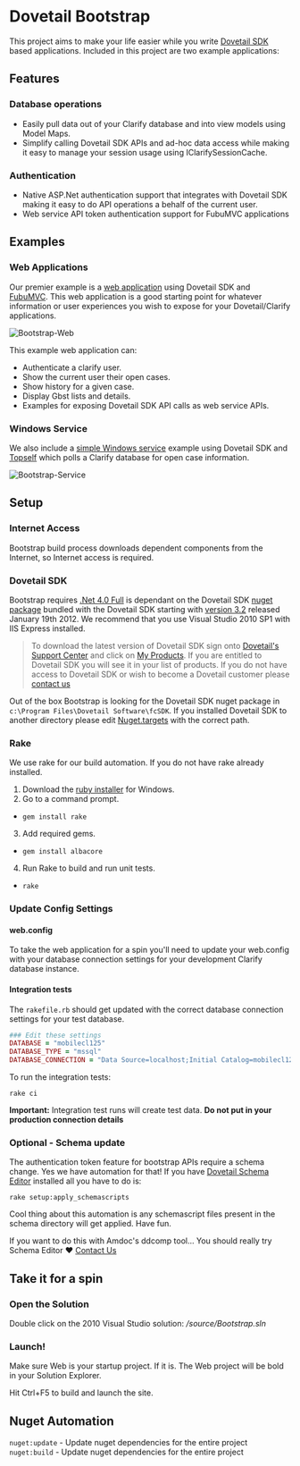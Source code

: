 Dovetail Bootstrap
==================

This project aims to make your life easier while you write [Dovetail SDK](http://www.dovetailsoftware.com/dovetail-sdk) based applications. Included in this project are two example applications:

Features
--------

### Database operations

* Easily pull data out of your Clarify database and into view models using Model Maps.
* Simplify calling Dovetail SDK APIs and ad-hoc data access while making it easy to manage your session usage using IClarifySessionCache.

### Authentication

* Native ASP.Net authentication support that integrates with Dovetail SDK making it easy to do API operations a behalf of the current user.
* Web service API token authentication support for FubuMVC applications

Examples 
--------

### Web Applications
Our premier example is a [web application](https://github.com/DovetailSoftware/dovetail-bootstrap/tree/master/source/Web) using Dovetail SDK and [FubuMVC](http://mvc.fubu-project.org/). This web application is a good starting point for whatever information or user experiences you wish to expose for your Dovetail/Clarify applications.

![Bootstrap-Web](http://f.cl.ly/items/1g2w0M272r1W240O061V/Image%202012-09-13%20at%202.02.46%20PM.png)

This example web application can: 

* Authenticate a clarify user.
* Show the current user their open cases.
* Show history for a given case.
* Display Gbst lists and details.
* Examples for exposing Dovetail SDK API calls as web service APIs.

### Windows Service 

We also include a [simple Windows service](https://github.com/DovetailSoftware/dovetail-bootstrap/tree/master/source/Service) example using Dovetail SDK and [Topself](http://topshelf-project.com/) which polls a Clarify database for open case information.

![Bootstrap-Service](http://cl.ly/JQOJ/Image%202012-09-13%20at%202.08.52%20PM.png)

Setup
----

### Internet Access

Bootstrap build process downloads dependent components from the Internet, so Internet access is required. 

### Dovetail SDK 

Bootstrap requires [.Net 4.0 Full](http://www.microsoft.com/download/en/details.aspx?id=17718) is dependant on the Dovetail SDK [nuget package](http://nuget.org) bundled with the Dovetail SDK starting with [version 3.2](http://support.dovetailsoftware.com/selfservice/products/show/Dovetail%20SDK) released January 19th 2012. We recommend that you use Visual Studio 2010 SP1 with IIS Express installed.

> To download the latest version of Dovetail SDK sign onto [Dovetail's Support Center](http://support.dovetailsoftware.com/selfservice/resources) and click on [My Products](
http://support.dovetailsoftware.com/selfservice/products/owned). If you are entitled to Dovetail SDK you will see it in your list of products. If you do not have access to Dovetail SDK or wish to become a Dovetail customer please [contact us](mailto:support@dovetailsoftware.com)

Out of the box Bootstrap is looking for the Dovetail SDK nuget package in ```c:\Program Files\Dovetail Software\fcSDK```. If you installed Dovetail SDK to another directory please edit [Nuget.targets](https://github.com/DovetailSoftware/dovetail-bootstrap/blob/master/source/.nuget/NuGet.targets) with the correct path.

### Rake

We use rake for our build automation. If you do not have rake already installed. 

1. Download the [ruby installer](http://rubyinstaller.org/downloads/ "I recommend 1.9.3") for Windows.
2. Go to a command prompt.
 * ```gem install rake```

3. Add required gems.
 * ```gem install albacore```

4. Run Rake to build and run unit tests.
 * ```rake```

### Update Config Settings

#### web.config 

To take the web application for a spin you'll need to update your web.config with your database connection settings for your development Clarify database instance. 

#### Integration tests

The ```rakefile.rb``` should get updated with the correct database connection settings for your test database. 

```rb
### Edit these settings 
DATABASE = "mobilecl125"
DATABASE_TYPE = "mssql"
DATABASE_CONNECTION = "Data Source=localhost;Initial Catalog=mobilecl125;User Id=sa;Password=sa"
```

To run the integration tests:

```rake ci```

**Important:** Integration test runs will create test data. **Do not put in your production connection details**

### Optional - Schema update

The authentication token feature for bootstrap APIs require a schema change. Yes we have automation for that! If you have [Dovetail Schema Editor](http://www.dovetailsoftware.com/dovetail-schema-editor) installed all you have to do is:

```rake setup:apply_schemascripts```

Cool thing about this automation is any schemascript files present in the schema directory will get applied. Have fun.

If you want to do this with Amdoc's ddcomp tool... You should really try Schema Editor :heart: [Contact Us](mailto::support@dovetailsoftware.com)

## Take it for a spin

### Open the Solution

Double click on the 2010 Visual Studio solution: _/source/Bootstrap.sln_

### Launch!

Make sure Web is your startup project. If it is. The Web project will be bold in your Solution Explorer.

Hit Ctrl+F5 to build and launch the site.

## Nuget Automation

```nuget:update``` - Update nuget dependencies for the entire project
```nuget:build``` - Update nuget dependencies for the entire project
